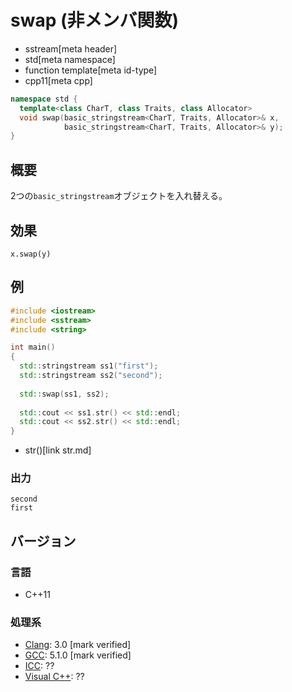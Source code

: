 # swap (非メンバ関数)
* sstream[meta header]
* std[meta namespace]
* function template[meta id-type]
* cpp11[meta cpp]

```cpp
namespace std {
  template<class CharT, class Traits, class Allocator>
  void swap(basic_stringstream<CharT, Traits, Allocator>& x,
            basic_stringstream<CharT, Traits, Allocator>& y);
}
```

## 概要
2つの`basic_stringstream`オブジェクトを入れ替える。

## 効果
`x.swap(y)`

## 例
```cpp example
#include <iostream>
#include <sstream>
#include <string>

int main()
{
  std::stringstream ss1("first");
  std::stringstream ss2("second");
  
  std::swap(ss1, ss2);
  
  std::cout << ss1.str() << std::endl;
  std::cout << ss2.str() << std::endl;
}
```
* str()[link str.md]

### 出力
```
second
first
```

## バージョン
### 言語
- C++11

### 処理系
- [Clang](/implementation.md#clang): 3.0 [mark verified]
- [GCC](/implementation.md#gcc): 5.1.0 [mark verified]
- [ICC](/implementation.md#icc): ??
- [Visual C++](/implementation.md#visual_cpp): ??
